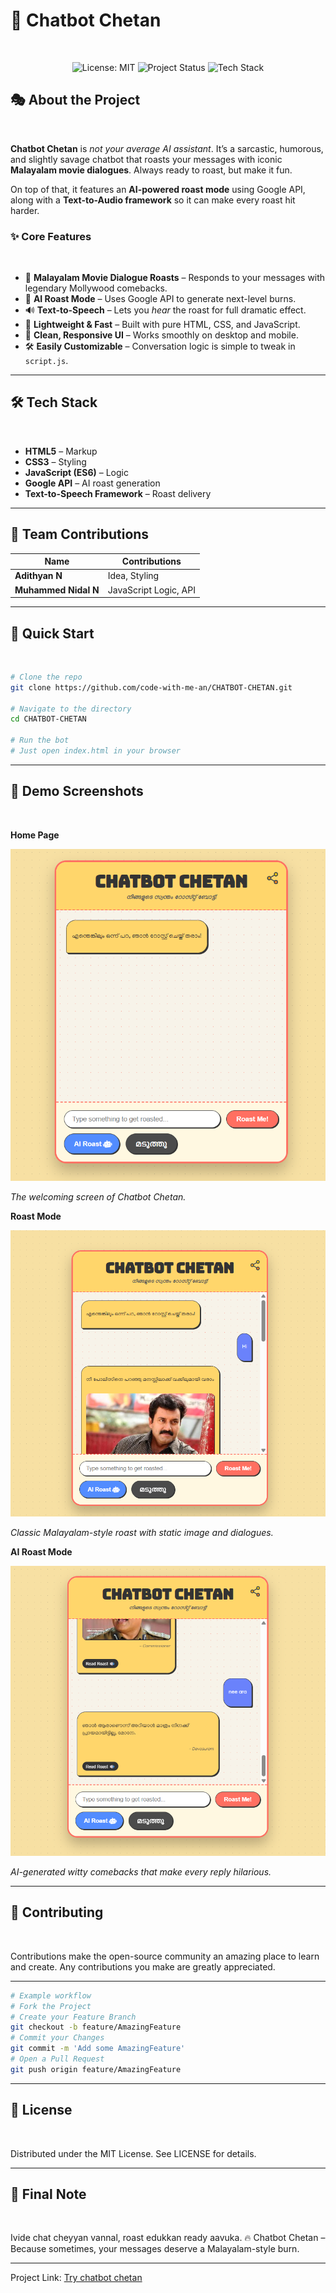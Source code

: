 # 🤖 Chatbot Chetan
<br>
<p align="center">
<img src="https://img.shields.io/badge/License-MIT-yellow.svg" alt="License: MIT">
<img src="https://img.shields.io/badge/status-active-brightgreen" alt="Project Status">
<img src="https://img.shields.io/badge/tech-HTML%2FCSS%2FJS-blue.svg" alt="Tech Stack">
</p>

## 🎭 About the Project
<br>

**Chatbot Chetan** is *not your average AI assistant*. It’s a sarcastic, humorous, and slightly savage chatbot that roasts your messages with iconic **Malayalam movie dialogues**. Always ready to roast, but make it fun.

On top of that, it features an **AI-powered roast mode** using Google API, along with a **Text-to-Audio framework** so it can make every roast hit harder.

### ✨ Core Features
<br>

- 💬 **Malayalam Movie Dialogue Roasts** – Responds to your messages with legendary Mollywood comebacks.
- 🤖 **AI Roast Mode** – Uses Google API to generate next-level burns.
- 🔊 **Text-to-Speech** – Lets you *hear* the roast for full dramatic effect.
- 🚀 **Lightweight & Fast** – Built with pure HTML, CSS, and JavaScript.
- 🎨 **Clean, Responsive UI** – Works smoothly on desktop and mobile.
- 🛠 **Easily Customizable** – Conversation logic is simple to tweak in `script.js`.

---

## 🛠 Tech Stack
<br>

- **HTML5** – Markup
- **CSS3** – Styling
- **JavaScript (ES6)** – Logic
- **Google API** – AI roast generation
- **Text-to-Speech Framework** – Roast delivery

---

## 👥 Team Contributions

| Name                 | Contributions         |
| -------------------- | --------------------- |
| **Adithyan N**       | Idea, Styling         |
| **Muhammed Nidal N** | JavaScript Logic, API |

---

## 🚀 Quick Start
<br>

```bash
# Clone the repo
git clone https://github.com/code-with-me-an/CHATBOT-CHETAN.git

# Navigate to the directory
cd CHATBOT-CHETAN

# Run the bot
# Just open index.html in your browser
```

---

## 📸 Demo Screenshots
<br>

**Home Page**
<br>

![Home](photos/home.png)
<br>

*The welcoming screen of Chatbot Chetan.*


**Roast Mode**
<br>

![Roast](photos/roastme.png)
<br>

*Classic Malayalam-style roast with static image and dialogues.*


**AI Roast Mode**
<br>

![Ai](photos/airoast.png)
<br>

*AI-generated witty comebacks that make every reply hilarious.*


---

## 🤝 Contributing
<br>

Contributions make the open-source community an amazing place to learn and create. Any contributions you make are greatly appreciated.

---

```bash
# Example workflow
# Fork the Project
# Create your Feature Branch 
git checkout -b feature/AmazingFeature
# Commit your Changes
git commit -m 'Add some AmazingFeature'
# Open a Pull Request
git push origin feature/AmazingFeature
```

---
## 📄 License
<br>

Distributed under the MIT License. See LICENSE for details.

---

## 💬 Final Note
<br>

Ivide chat cheyyan vannal, roast edukkan ready aavuka.
🔥 Chatbot Chetan – Because sometimes, your messages deserve a Malayalam-style burn.

---

<p>
Project Link: <a href="https://code-with-me-an.github.io/CHATBOT-CHETAN/" target="_blank">Try chatbot chetan</a>
</p>


